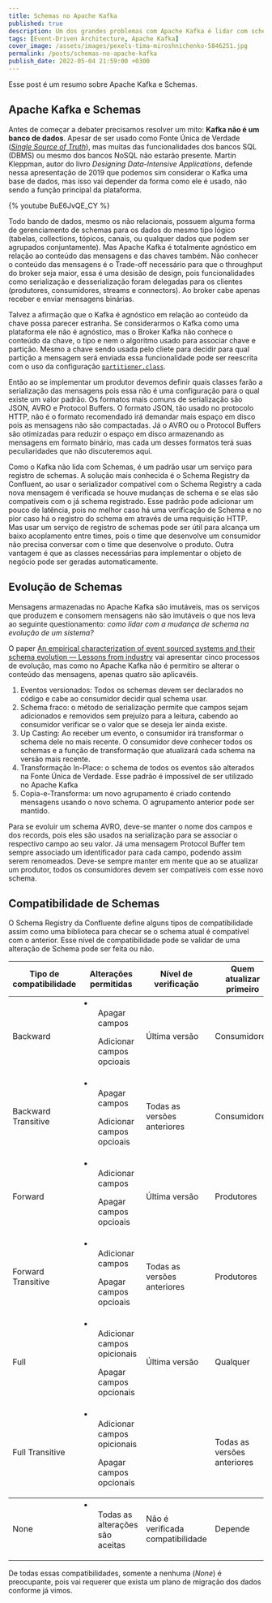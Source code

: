 ```yaml
---
title: Schemas no Apache Kafka
published: true
description: Um dos grandes problemas com Apache Kafka é lidar com schema das mensagens. Nesse post vou levantar alguns problemas e algumas soluções.
tags: [Event-Driven Architecture, Apache Kafka]
cover_image: /assets/images/pexels-tima-miroshnichenko-5846251.jpg
permalink: /posts/schemas-no-apache-kafka
publish_date: 2022-05-04 21:59:00 +0300
---
```


Esse post é um resumo sobre Apache Kafka e Schemas.

## Apache Kafka e Schemas

Antes de começar a debater precisamos resolver um mito: **Kafka não é um banco de dados**. Apesar de ser usado como Fonte Única de Verdade ([_Single Source of Truth_](https://en.wikipedia.org/wiki/Single_source_of_truth)), mas muitas das funcionalidades dos bancos SQL (DBMS) ou mesmo dos bancos NoSQL não estarão presente. Martin Kleppman, autor do livro _Designing Data-Intensive Applications_, defende nessa apresentação de 2019 que podemos sim considerar o Kafka uma base de dados, mas isso vai depender da forma como ele é usado, não sendo a função principal da plataforma.

{% youtube BuE6JvQE_CY %}

Todo bando de dados, mesmo os não relacionais, possuem alguma forma de gerenciamento de schemas para os dados do mesmo tipo lógico (tabelas, collections, tópicos, canais, ou qualquer dados que podem ser agrupados conjuntamente). Mas Apache Kafka é totalmente agnóstico em relação ao conteúdo das mensagens e das chaves também. Não conhecer o conteúdo das mensagens é o Trade-off necessário para que o throughput do broker seja maior, essa é uma desisão de design, pois funcionalidades como serialização e desserialização foram delegadas para os clientes (produtores, consumidores, streams e connectors). Ao broker cabe apenas receber e enviar mensagens binárias.

Talvez a afirmação que o Kafka é agnóstico em relação ao conteúdo da chave possa parecer estranha. Se considerarmos o Kafka como uma plataforma ele não é agnóstico, mas o Broker Kafka não conhece o conteúdo da chave, o tipo e nem o algoritmo usado para associar chave e partição. Mesmo a chave sendo usada pelo cliete para decidir para qual partição a mensagem será enviada essa funcionalidade pode ser reescrita com o uso da configuração [`partitioner.class`](https://kafka.apache.org/documentation/#producerconfigs_partitioner.class).

Então ao se implementar um produtor devemos definir quais classes farão a serialização das mensagens pois essa não é uma configuração para o qual existe um valor padrão. Os formatos mais comuns de serialização são JSON, AVRO e Protocol Buffers. O formato JSON, tão usado no protocolo HTTP, não é o formato recomendado irá demandar mais espaço em disco pois as mensagens não são compactadas. Já o AVRO ou o Protocol Buffers são otimizadas para reduzir o espaço em disco armazenando as mensagens em formato binário, mas cada um desses formatos terá suas peculiaridades que não discuteremos aqui.

Como o Kafka não lida com Schemas, é um padrão usar um serviço para registro de schemas. A solução mais conhecida é o Schema Registry da Confluent, ao usar o serializador compatível com o Schema Registry a cada nova mensagem é verificada se houve mudanças de schema e se elas são compatíveis com o já schema registrado. Esse padrão pode adicionar um pouco de latência, pois no melhor caso há uma verificação de Schema e no pior caso há o registro do schema em através de uma requisição HTTP. Mas usar um serviço de registro de schemas pode ser útil para alcança um baixo acoplamento entre times, pois o time que desenvolve um consumidor não precisa conversar com o time que desenvolve o produto. Outra vantagem é que as classes necessárias para implementar o objeto de negócio pode ser geradas automaticamente.

## Evolução de Schemas

Mensagens armazenadas no Apache Kafka são imutáveis, mas os serviços que produzem e consomem mensagens não são imutáveis o que nos leva ao seguinte questionamento: _como lidar com a mudança de schema na evolução de um sistema?_

O paper [An empirical characterization of event sourced systems and their schema evolution — Lessons from industry](https://www.sciencedirect.com/science/article/pii/S0164121221000674#b26) vai apresentar cinco processos de evolução, mas como no Apache Kafka não é permitiro se alterar o conteúdo das mensagens, apenas quatro são aplicavéis.

1. Eventos versionados: Todos os schemas devem ser declarados no código e cabe ao consumidor decidir qual schema usar.
2. Schema fraco: o método de serialização permite que campos sejam adicionados e removidos sem prejuízo para a leitura, cabendo ao consumidor verificar se o valor que se deseja ler ainda existe.
3. Up Casting: Ao receber um evento, o consumidor irá transformar o schema dele no mais recente. O consumidor deve conhecer todos os schemas e a função de transformação que atualizará cada schema na versão mais recente.
4. Transformação In-Place: o schema de todos os eventos são alterados na Fonte Única de Verdade. Esse padrão é impossível de ser utilizado no Apache Kafka
5. Copia-e-Transforma: um novo agrupamento é criado contendo mensagens usando o novo schema. O agrupamento anterior pode ser mantido.

Para se evoluir um schema AVRO, deve-se manter o nome dos campos e dos records, pois eles são usados na serialização para se associar o respectivo campo ao seu valor. Já uma mensagem Protocol Buffer tem sempre associado um identificador para cada campo, podendo assim serem renomeados. Deve-se sempre manter em mente que ao se atualizar um produtor, todos os consumidores devem ser compatíveis com esse novo schema.

## Compatibilidade de Schemas

O Schema Registry da Confluente define alguns tipos de compatibilidade assim como uma biblioteca para checar se o schema atual é compatível com o anterior. Esse nível de compatibilidade pode se validar de uma alteração de Schema pode ser feita ou não.

<table>
  <thead>
    <tr>
      <th>Tipo de compatibilidade</th>
      <th>Alterações permitidas</th>
      <th>Nível de verificação</th>
      <th>Quem atualizar primeiro</th>
    </tr>
  </thead>
  <tbody>
    <tr>
      <td>Backward</td>
      <td>
        <li>
            <ul>Apagar campos</ul>
            <ul>Adicionar campos opcioais</ul>
        </li>
      </td>
      <td>Última versão</td>
      <td>Consumidores</td>
    </tr>
    <tr>
      <td>Backward Transitive</td>
      <td>
        <li>
            <ul>Apagar campos</ul>
            <ul>Adicionar campos opcioais</ul>
        </li>
      </td>
      <td>Todas as versões anteriores</td>
      <td>Consumidores</td>
    </tr>
    <tr>
      <td>Forward</td>
      <td>
        <li>
            <ul>Adicionar campos</ul>
            <ul>Apagar campos opcioais</ul>
        </li>
      </td>
      <td>Última versão</td>
      <td>Produtores</td>
    </tr>
    <tr>
      <td>Forward Transitive</td>
      <td>
        <li>
            <ul>Adicionar campos</ul>
            <ul>Apagar campos opcioais</ul>
        </li>
      </td>
      <td>Todas as versões anteriores</td>
      <td>Produtores</td>
    </tr>
    <tr>
      <td>Full</td>
      <td>
        <li>
            <ul>Adicionar campos opicionais</ul>
            <ul>Apagar campos opcionais</ul>
        </li>
      </td>
      <td>Última versão</td>
      <td>Qualquer</td>
    </tr>
    <tr>
      <td>Full Transitive</td>
      <td>
        <li>
          <ul>Adicionar campos opicionais</ul>
          <ul>Apagar campos opcionais</ul>
        </li>
      <td>
      <td>Todas as versões anteriores</td>
      <td>Qualquer</td>
    </tr>
  </tbody>
  <tbody>
    <tr>
      <td>None</td>
      <td>
        <li>
          <ul>Todas as alterações são aceitas</ul>
        </li>
      </td>
      <td>Não é verificada compatibilidade</td>
      <td>Depende</td>
    </tr>
  </tbody>
</table>

De todas essas compatibilidades, somente a nenhuma (_None_) é preocupante, pois vai requerer que exista um plano de migração dos dados conforme já vimos.